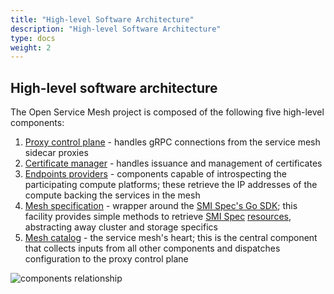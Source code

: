 ```yaml
---
title: "High-level Software Architecture"
description: "High-level Software Architecture"
type: docs
weight: 2
---
```


## High-level software architecture

The Open Service Mesh project is composed of the following five high-level components:

1. [Proxy control plane](#1-proxy-control-plane) - handles gRPC connections from the service mesh sidecar proxies
2. [Certificate manager](#2-certificate-manager) - handles issuance and management of certificates
3. [Endpoints providers](#3-endpoints-providers) - components capable of introspecting the participating compute platforms; these retrieve the IP addresses of the compute backing the services in the mesh
4. [Mesh specification](#4-mesh-specification) - wrapper around the [SMI Spec's Go SDK](https://github.com/deislabs/smi-sdk-go); this facility provides simple methods to retrieve [SMI Spec](https://smi-spec.io/) [resources](https://github.com/deislabs/smi-spec#service-mesh-interface), abstracting away cluster and storage specifics
5. [Mesh catalog](#5-mesh-catalog) - the service mesh's heart; this is the central component that collects inputs from all other components and dispatches configuration to the proxy control plane

![components relationship](https://user-images.githubusercontent.com/49918230/73027022-8b030180-3e2a-11ea-8226-e466b5a68e0c.png)

